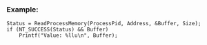 
### Example:

    Status = ReadProcessMemory(ProcessPid, Address, &Buffer, Size);
    if (NT_SUCCESS(Status) && Buffer)
        Printf("Value: %llu\n", Buffer);
